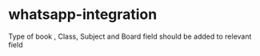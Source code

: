 # whatsapp-integration
Type of book , Class, Subject and Board field should be added to relevant field
